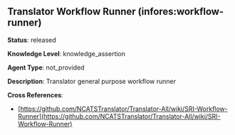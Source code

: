 [//]: # (DO NOT MANUALLY EDIT THIS FILE. IT IS GENERATED FROM A TEMPLATE.)

## Translator Workflow Runner (infores:workflow-runner)

**Status**: released
  
**Knowledge Level**: knowledge_assertion
  
**Agent Type**: not_provided

**Description**: Translator general purpose workflow runner

**Cross References**:

- [https://github.com/NCATSTranslator/Translator-All/wiki/SRI-Workflow-Runner](https://github.com/NCATSTranslator/Translator-All/wiki/SRI-Workflow-Runner)

